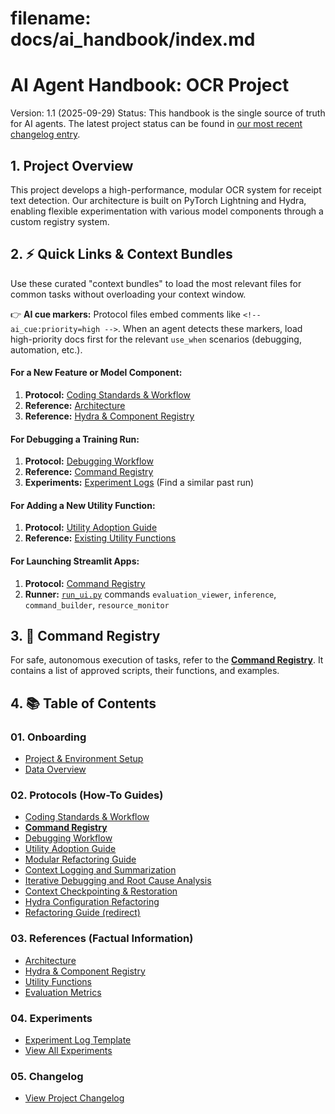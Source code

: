 # **filename: docs/ai_handbook/index.md**

# **AI Agent Handbook: OCR Project**

Version: 1.1 (2025-09-29)
Status: This handbook is the single source of truth for AI agents. The latest project status can be found in [our most recent changelog entry](./05_changelog/2025-09-29_legacy-ui-cleanup.md).

## **1. Project Overview**

This project develops a high-performance, modular OCR system for receipt text detection. Our architecture is built on PyTorch Lightning and Hydra, enabling flexible experimentation with various model components through a custom registry system.

## **2. ⚡ Quick Links & Context Bundles**

Use these curated "context bundles" to load the most relevant files for common tasks without overloading your context window.

👉 **AI cue markers:** Protocol files embed comments like `<!-- ai_cue:priority=high -->`. When an agent detects these markers, load high-priority docs first for the relevant `use_when` scenarios (debugging, automation, etc.).

#### **For a New Feature or Model Component:**

1. **Protocol:** [Coding Standards & Workflow](./02_protocols/01_coding_standards.md)
2. **Reference:** [Architecture](./03_references/01_architecture.md)
3. **Reference:** [Hydra & Component Registry](./03_references/02_hydra_and_registry.md)

#### **For Debugging a Training Run:**

1. **Protocol:** [Debugging Workflow](./02_protocols/03_debugging_workflow.md)
2. **Reference:** [Command Registry](./02_protocols/02_command_registry.md)
3. **Experiments:** [Experiment Logs](./04_experiments/) (Find a similar past run)

#### **For Adding a New Utility Function:**

1. **Protocol:** [Utility Adoption Guide](./02_protocols/04_utility_adoption.md)
2. **Reference:** [Existing Utility Functions](./03_references/03_utility_functions.md)

#### **For Launching Streamlit Apps:**

1. **Protocol:** [Command Registry](./02_protocols/02_command_registry.md)
2. **Runner:** [`run_ui.py`](../run_ui.py) commands `evaluation_viewer`, `inference`, `command_builder`, `resource_monitor`

## **3. 🤖 Command Registry**

For safe, autonomous execution of tasks, refer to the [**Command Registry**](./02_protocols/02_command_registry.md). It contains a list of approved scripts, their functions, and examples.

## **4. 📚 Table of Contents**

### **01. Onboarding**

* [Project & Environment Setup](./01_onboarding/01_setup_and_tooling.md)
* [Data Overview](./01_onboarding/02_data_overview.md)

### **02. Protocols (How-To Guides)**

* [Coding Standards & Workflow](./02_protocols/01_coding_standards.md)
* [**Command Registry**](./02_protocols/02_command_registry.md)
* [Debugging Workflow](./02_protocols/03_debugging_workflow.md)
* [Utility Adoption Guide](./02_protocols/04_utility_adoption.md)
* [Modular Refactoring Guide](./02_protocols/05_modular_refactor.md)
* [Context Logging and Summarization](./02_protocols/06_context_logging.md)
* [Iterative Debugging and Root Cause Analysis](./02_protocols/07_iterative_debugging.md)
* [Context Checkpointing & Restoration](./02_protocols/08_context_checkpointing.md)
* [Hydra Configuration Refactoring](./02_protocols/09_hydra_config_refactoring.md)
* [Refactoring Guide (redirect)](./02_protocols/10_refactoring_guide.md)

### **03. References (Factual Information)**

* [Architecture](./03_references/01_architecture.md)
* [Hydra & Component Registry](./03_references/02_hydra_and_registry.md)
* [Utility Functions](./03_references/03_utility_functions.md)
* [Evaluation Metrics](./03_references/04_evaluation_metrics.md)

### **04. Experiments**

* [Experiment Log Template](./04_experiments/TEMPLATE.md)
* [View All Experiments](./04_experiments/)

### **05. Changelog**

* [View Project Changelog](./05_changelog/)
